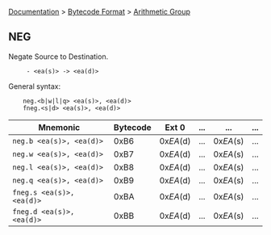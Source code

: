 [Documentation](../../README.md) > [Bytecode Format](../README.md) > [Arithmetic Group](../InstructionsArithmetic.md)

## NEG

Negate Source to Destination.

         - <ea(s)> -> <ea(d)>

General syntax:

        neg.<b|w|l|q> <ea(s)>, <ea(d)>
        fneg.<s|d> <ea(s)>, <ea(d)>

| Mnemonic | Bytecode | Ext 0 | ... | ... | ... |
| - | - | - | - | - | - |
| `neg.b <ea(s)>, <ea(d)>` | 0xB6 | 0x*EA*(d) | ... | 0x*EA*(s) | ... |
| `neg.w <ea(s)>, <ea(d)>` | 0xB7 | 0x*EA*(d) | ... | 0x*EA*(s) | ... |
| `neg.l <ea(s)>, <ea(d)>` | 0xB8 | 0x*EA*(d) | ... | 0x*EA*(s) | ... |
| `neg.q <ea(s)>, <ea(d)>` | 0xB9 | 0x*EA*(d) | ... | 0x*EA*(s) | ... |
| `fneg.s <ea(s)>, <ea(d)>` | 0xBA | 0x*EA*(d) | ... | 0x*EA*(s) | ... |
| `fneg.d <ea(s)>, <ea(d)>` | 0xBB | 0x*EA*(d) | ... | 0x*EA*(s) | ... |

